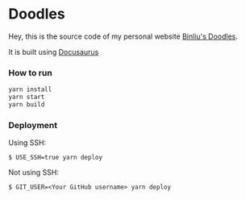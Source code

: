 # Doodles

Hey, this is the source code of my personal website [Binliu's Doodles](https://zhangbinliu.me).

It is built using [Docusaurus](https://docusaurus.io/)

### How to run

```bash
yarn install
yarn start
yarn build
```

### Deployment

Using SSH:

```
$ USE_SSH=true yarn deploy
```

Not using SSH:

```
$ GIT_USER=<Your GitHub username> yarn deploy
```